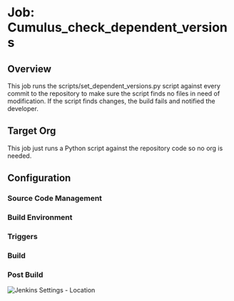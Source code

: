 # Job: Cumulus_check_dependent_versions

## Overview

This job runs the scripts/set_dependent_versions.py script against every commit to the repository to make sure the script finds no files in need of modification.  If the script finds changes, the build fails and notified the developer.

## Target Org

This job just runs a Python script against the repository code so no org is needed.

## Configuration

### Source Code Management

### Build Environment

### Triggers

### Build

### Post Build

![Jenkins Settings - Location](https://raw.github.com/SalesforceFoundation/CumulusCI/master/docs/jobs/Cumulus_check_dependent_versions.png)
